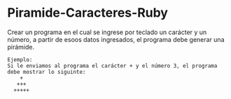 # Piramide-Caracteres-Ruby
Crear un programa en el cual se ingrese por teclado un carácter y un número,
    a partir de esoos datos ingresados, el programa debe generar una pirámide.

    Ejemplo:
    Si le enviamos al programa el carácter + y el número 3, el programa debe mostrar lo siguinte:
        +
       +++
      +++++
